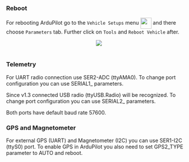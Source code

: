 ### Reboot

For rebooting ArduPilot go to the `Vehicle Setups` menu <img src="../../img/qgc/vehicle_setup_menu.png" style="width:30px; vertical-align: middle">  and there choose `Parameters` tab. Further click on `Tools` and `Reboot Vehicle` after.

<div style="text-align: center;"><img src="../../img/qgc/reboot.png"></div><br>


### Telemetry

For UART radio connection use SER2-ADC (ttyAMA0). To change port configuration you can use SERIAL1_ parameters.

Since v1.3 connected USB radio (ttyUSB.Radio) will be recognized. To change port configuration you can use SERIAL2_ parameters.

Both ports have default baud rate 57600.

### GPS and Magnetometer

For external GPS (UART) and Magnetometer (I2C) you can use SER1-I2C (ttyS0) port. To enable GPS in ArduPilot you also need to set GPS2_TYPE parameter to AUTO and reboot.
